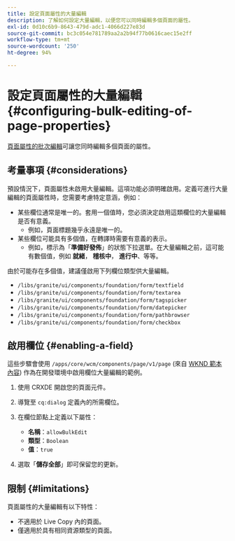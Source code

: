 ```yaml
---
title: 設定頁面屬性的大量編輯
description: 了解如何設定大量編輯，以便您可以同時編輯多個頁面的屬性。
exl-id: 0d10c6b9-8643-479d-adc1-4066d227e83d
source-git-commit: bc3c054e781789aa2a2b94f77b0616caec15e2ff
workflow-type: tm+mt
source-wordcount: '250'
ht-degree: 94%

---
```


# 設定頁面屬性的大量編輯 {#configuring-bulk-editing-of-page-properties}

[頁面屬性的批次編輯](/help/sites-cloud/authoring/fundamentals/page-properties.md#from-the-sites-console-multiple-pages)可讓您同時編輯多個頁面的屬性。

## 考量事項 {#considerations}

預設情況下，頁面屬性未啟用大量編輯。這項功能必須明確啟用。定義可進行大量編輯的頁面屬性時，您需要考慮特定意涵，例如：

* 某些欄位通常是唯一的。套用一個值時，您必須決定啟用這類欄位的大量編輯是否有意義。
   * 例如，頁面標題幾乎永遠是唯一的。
* 某些欄位可能具有多個值，在轉譯時需要有意義的表示。
   * 例如，標示為「**準備好發佈**」的狀態下拉選單。在大量編輯之前，這可能有數個值，例如 **就緒**， **稽核中**， **進行中**、等等。

由於可能存在多個值，建議僅啟用下列欄位類型供大量編輯。

* `/libs/granite/ui/components/foundation/form/textfield`
* `/libs/granite/ui/components/foundation/form/textarea`
* `/libs/granite/ui/components/foundation/form/tagspicker`
* `/libs/granite/ui/components/foundation/form/datepicker`
* `/libs/granite/ui/components/foundation/form/pathbrowser`
* `/libs/granite/ui/components/foundation/form/checkbox`

## 啟用欄位 {#enabling-a-field}

這些步驟會使用 `/apps/core/wcm/components/page/v1/page` (來自 [WKND 範本內容](/help/implementing/developing/introduction/develop-wknd-tutorial.md)) 作為在開發環境中啟用欄位大量編輯的範例。

1. 使用 CRXDE 開啟您的頁面元件。
1. 導覽至 `cq:dialog` 定義內的所需欄位。
1. 在欄位節點上定義以下屬性：

   * **名稱**：`allowBulkEdit`
   * **類型**：`Boolean`
   * **值**：`true`

1. 選取「**儲存全部**」即可保留您的更新。

## 限制 {#limitations}

頁面屬性的大量編輯有以下特性：

* 不適用於 Live Copy 內的頁面。
* 僅適用於具有相同資源類型的頁面。
